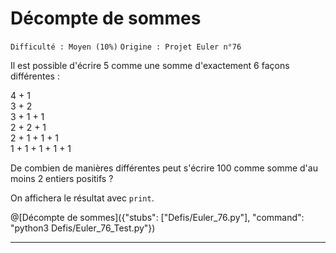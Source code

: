 # Décompte de sommes
`Difficulté : Moyen (10%)`
`Origine : Projet Euler n°76`

Il est possible d'écrire 5 comme une somme d'exactement 6 façons différentes :

4 + 1  
3 + 2  
3 + 1 + 1  
2 + 2 + 1  
2 + 1 + 1 + 1  
1 + 1 + 1 + 1 + 1  

De combien de manières différentes peut s'écrire 100 comme somme d'au moins 2 entiers positifs ?

On affichera le résultat avec `print`.

@[Décompte de sommes]({"stubs": ["Defis/Euler_76.py"], "command": "python3 Defis/Euler_76_Test.py"})

---
